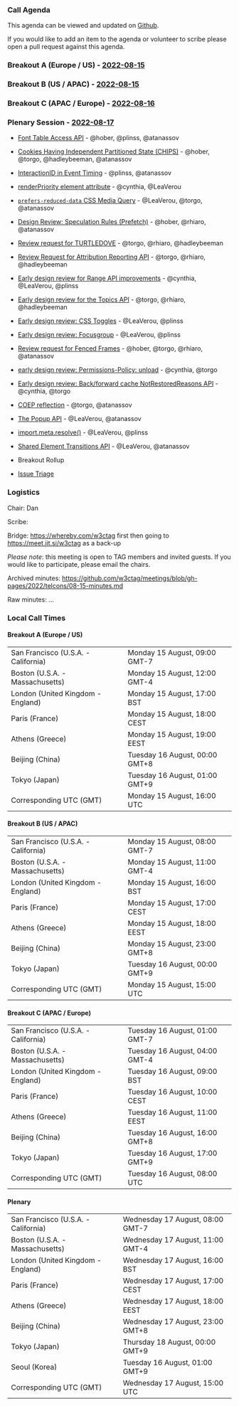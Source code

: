 ### Call Agenda

This agenda can be viewed and updated on [Github](https://github.com/w3ctag/meetings/blob/gh-pages/2022/telcons/08-15-agenda.md).

If you would like to add an item to the agenda or volunteer to scribe please open a pull request against this agenda.

### Breakout A (Europe / US) - [2022-08-15](https://www.timeanddate.com/worldclock/converter.html?iso=20220815T160000&p1=224&p2=43&p3=136&p4=195&p5=26&p6=33&p7=248&p8=235)

### Breakout B (US / APAC) - [2022-08-15](https://www.timeanddate.com/worldclock/converter.html?iso=20220815T150000&p1=224&p2=43&p3=136&p4=195&p5=26&p6=33&p7=248&p8=235)

### Breakout C (APAC / Europe) - [2022-08-16](https://www.timeanddate.com/worldclock/converter.html?iso=20220816T080000&p1=224&p2=43&p3=136&p4=195&p5=26&p6=33&p7=248&p8=235)

### Plenary Session - [2022-08-17](https://www.timeanddate.com/worldclock/converter.html?iso=20220817T150000&p1=224&p2=43&p3=136&p4=195&p5=26&p6=33&p7=248&p8=235)

* [Font Table Access API](https://github.com/w3ctag/design-reviews/issues/400) - @hober, @plinss, @atanassov
* [Cookies Having Independent Partitioned State (CHIPS)](https://github.com/w3ctag/design-reviews/issues/654) - @hober, @torgo, @hadleybeeman, @atanassov
* [InteractionID in Event Timing](https://github.com/w3ctag/design-reviews/issues/670) - @plinss, @atanassov
* [renderPriority element attribute](https://github.com/w3ctag/design-reviews/issues/676) - @cynthia, @LeaVerou
* [`prefers-reduced-data` CSS Media Query](https://github.com/w3ctag/design-reviews/issues/705) - @LeaVerou, @torgo, @atanassov
* [Design Review: Speculation Rules (Prefetch)](https://github.com/w3ctag/design-reviews/issues/721) - @hober, @rhiaro, @atanassov
* [Review request for TURTLEDOVE](https://github.com/w3ctag/design-reviews/issues/723) - @torgo, @rhiaro, @hadleybeeman
* [Review Request for Attribution Reporting API](https://github.com/w3ctag/design-reviews/issues/724) - @torgo, @rhiaro, @hadleybeeman
* [Early design review for Range API improvements](https://github.com/w3ctag/design-reviews/issues/725) - @cynthia, @LeaVerou, @plinss
* [Early design review for the Topics API](https://github.com/w3ctag/design-reviews/issues/726) - @torgo, @rhiaro, @hadleybeeman
* [Early design review: CSS Toggles](https://github.com/w3ctag/design-reviews/issues/730) - @LeaVerou, @plinss
* [Early design review: Focusgroup](https://github.com/w3ctag/design-reviews/issues/732) - @LeaVerou, @plinss
* [Review request for Fenced Frames](https://github.com/w3ctag/design-reviews/issues/735) - @hober, @torgo, @rhiaro, @atanassov
* [early design review: Permissions-Policy: unload](https://github.com/w3ctag/design-reviews/issues/738) - @cynthia, @torgo
* [Early design review: Back/forward cache NotRestoredReasons API](https://github.com/w3ctag/design-reviews/issues/739) - @cynthia, @torgo
* [COEP reflection](https://github.com/w3ctag/design-reviews/issues/742) - @torgo, @atanassov
* [The Popup API](https://github.com/w3ctag/design-reviews/issues/743) - @LeaVerou, @atanassov
* [import.meta.resolve()](https://github.com/w3ctag/design-reviews/issues/746) - @LeaVerou, @plinss
* [Shared Element Transitions API](https://github.com/w3ctag/design-reviews/issues/748) - @LeaVerou, @atanassov

* Breakout Rollup
* [Issue Triage](https://github.com/w3ctag/design-reviews/issues?q=is%3Aissue+is%3Aopen+label%3A%22Progress%3A+untriaged%22)

### Logistics

Chair: Dan

Scribe:

Bridge: https://whereby.com/w3ctag first then going to https://meet.jit.si/w3ctag as a back-up

*Please note*: this meeting is open to TAG members and invited guests. If you would like to participate, please email the chairs.

Archived minutes: https://github.com/w3ctag/meetings/blob/gh-pages/2022/telcons/08-15-minutes.md

Raw minutes: ...


### Local Call Times

#### Breakout A (Europe / US)

<table>
<tr><td> San Francisco (U.S.A. - California) <td> Monday 15 August, 09:00 GMT-7</td></tr>
<tr><td> Boston (U.S.A. - Massachusetts) <td> Monday 15 August, 12:00 GMT-4</td></tr>
<tr><td> London (United Kingdom - England) <td> Monday 15 August, 17:00 BST</td></tr>
<tr><td> Paris (France) <td> Monday 15 August, 18:00 CEST</td></tr>
<tr><td> Athens (Greece) <td> Monday 15 August, 19:00 EEST</td></tr>
<tr><td> Beijing (China) <td> Tuesday 16 August, 00:00 GMT+8</td></tr>
<tr><td> Tokyo (Japan) <td> Tuesday 16 August, 01:00 GMT+9</td></tr>
<tr><td> Corresponding UTC (GMT) <td> Monday 15 August, 16:00 UTC</td></tr>
</table>

#### Breakout B (US / APAC)

<table>
<tr><td> San Francisco (U.S.A. - California) <td> Monday 15 August, 08:00 GMT-7</td></tr>
<tr><td> Boston (U.S.A. - Massachusetts) <td> Monday 15 August, 11:00 GMT-4</td></tr>
<tr><td> London (United Kingdom - England) <td> Monday 15 August, 16:00 BST</td></tr>
<tr><td> Paris (France) <td> Monday 15 August, 17:00 CEST</td></tr>
<tr><td> Athens (Greece) <td> Monday 15 August, 18:00 EEST</td></tr>
<tr><td> Beijing (China) <td> Monday 15 August, 23:00 GMT+8</td></tr>
<tr><td> Tokyo (Japan) <td> Tuesday 16 August, 00:00 GMT+9</td></tr>
<tr><td> Corresponding UTC (GMT) <td> Monday 15 August, 15:00 UTC</td></tr>
</table>

#### Breakout C (APAC / Europe)

<table>
<tr><td> San Francisco (U.S.A. - California) <td> Tuesday 16 August, 01:00 GMT-7</td></tr>
<tr><td> Boston (U.S.A. - Massachusetts) <td> Tuesday 16 August, 04:00 GMT-4</td></tr>
<tr><td> London (United Kingdom - England) <td> Tuesday 16 August, 09:00 BST</td></tr>
<tr><td> Paris (France) <td> Tuesday 16 August, 10:00 CEST</td></tr>
<tr><td> Athens (Greece) <td> Tuesday 16 August, 11:00 EEST</td></tr>
<tr><td> Beijing (China) <td> Tuesday 16 August, 16:00 GMT+8</td></tr>
<tr><td> Tokyo (Japan) <td> Tuesday 16 August, 17:00 GMT+9</td></tr>
<tr><td> Corresponding UTC (GMT) <td> Tuesday 16 August, 08:00 UTC</td></tr>
</table>

#### Plenary

<table>
<tr><td> San Francisco (U.S.A. - California) <td> Wednesday 17 August, 08:00 GMT-7</td></tr>
<tr><td> Boston (U.S.A. - Massachusetts) <td> Wednesday 17 August, 11:00 GMT-4</td></tr>
<tr><td> London (United Kingdom - England) <td> Wednesday 17 August, 16:00 BST</td></tr>
<tr><td> Paris (France) <td> Wednesday 17 August, 17:00 CEST</td></tr>
<tr><td> Athens (Greece) <td> Wednesday 17 August, 18:00 EEST</td></tr>
<tr><td> Beijing (China) <td> Wednesday 17 August, 23:00 GMT+8</td></tr>
<tr><td> Tokyo (Japan) <td> Thursday 18 August, 00:00 GMT+9</td></tr>
<tr><td> Seoul (Korea) <td> Tuesday 16 August, 01:00 GMT+9</td></tr>
<tr><td> Corresponding UTC (GMT) <td> Wednesday 17 August, 15:00 UTC</td></tr>
</table>
